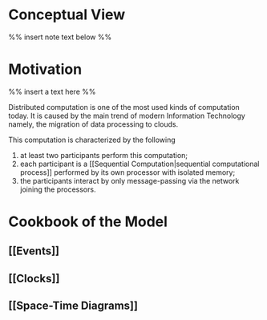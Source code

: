 <H1>Conceptual View</H1>

%% insert note text below %%

# Motivation

%% insert a text here %%

Distributed computation is one of the most used kinds of computation today.
It is caused by the main trend of modern Information Technology namely, the migration of data processing to clouds.

This computation is characterized by the following
1. at least two participants perform this computation;
2. each participant is a [[Sequential Computation|sequential computational process]] performed by its own processor with isolated memory;
3. the participants interact by only message-passing via the network joining the processors.

# Cookbook of the Model

## [[Events]]

## [[Clocks]]

## [[Space-Time Diagrams]]

